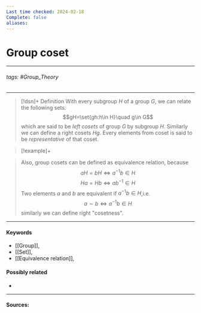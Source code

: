 ```yaml
---
Last time checked: 2024-02-18
Complete: false
aliases:
---
```

# Group coset
***
###### tags: #Group_Theory  
***
>[!dsn]+ Definition
>With every subgroup $H$ of a group $G$, we can relate the following sets:
>$$gH=\set{gh:h\in H}\quad g\in G$$
>which are said to be *left cosets* of group $G$ by subgroup $H$. Similarly we can define a right cosets $Hg$. 
>Every elements from coset is said to be *representative* of that coset.

>[!example]+
>

>Also, group cosets can be defined as equivalence relation, because
>$$aH=bH\Longleftrightarrow a^{-1}b\in H$$
>$$Ha=Hb\Longleftrightarrow ab^{-1}\in H$$
>Two elements $a$ and $b$ are equivalent if $a^{-1}b\in H$,i.e.
>$$a\sim b\Longleftrightarrow a^{-1}b\in H$$
>similarly we can define right "cosetness".

***
#### Keywords
- [[Group]],
- [[Set]],
- [[Equivalence relation]],
#### Possibly related
- 
***
#### Sources: